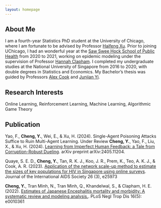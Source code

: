 ```yaml
---
layout: homepage
---
```


## About Me

I am a fourth-year Statistics PhD student at the University of Chicago, where I am fortunate to be advised by Professor [Haifeng Xu](https://www.haifeng-xu.com/). Prior to joining UChicago, I had an wonderful year at the [Saw Swee Hock School of Public Health](https://sph.nus.edu.sg/) from 2020 to 2021, working on epidemic modeling under the supervision of Professor [Hannah Clapham](https://www.hannahclapham.com/). I completed my undergraduate studies at the National University of Singapore from 2016 to 2020, with double degrees in Statistics and Economics. My Bachelor’s thesis was guided by Professors [Alex Cook](https://sph.nus.edu.sg/faculty-directory/cook-alex-richard/) and [Junjian Yi](https://sites.google.com/view/junjianyi).

## Research Interests
Online Learning, Reinforcement Learning, Machine Learning, Algorithmic Game Theory

## Publication
Yao, F., **Cheng, Y.**, Wei, E., & Xu, H. (2024). Single-Agent Poisoning Attacks Suffice to Ruin Multi-Agent Learning. Under Review
**Cheng, Y.**, Yao, F., Liu, X., & Xu, H. (2024). [Learning from Imperfect Human Feedback: a Tale from Corruption-Robust Dueling](https://arxiv.org/abs/2405.11204). arXiv preprint arXiv:2405.11204.

Quaye, S. E. D., **Cheng, Y.**, Tan, R. K. J., Koo, J. R., Prem, K., Teo, A. K. J., & Cook, A. R. (2023). [Application of the network scale-up method to estimate the sizes of key populations for HIV in Singapore using online surveys](https://pubmed.ncbi.nlm.nih.gov/36919979/). Journal of the International AIDS Society 26 (3), e25973 

**Cheng, Y.**, Tran Minh, N., Tran Minh, Q., Khandelwal, S., & Clapham, H. E. (2022). [Estimates of Japanese Encephalitis mortality and morbidity: A systematic review and modeling analysis.](https://journals.plos.org/plosntds/article?id=10.1371/journal.pntd.0010361). PLoS Negl Trop Dis 16(5): e0010361


